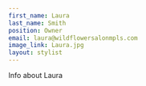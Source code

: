 ```yaml
---
first_name: Laura
last_name: Smith
position: Owner
email: laura@wildflowersalonmpls.com
image_link: Laura.jpg
layout: stylist
---
```

Info about Laura